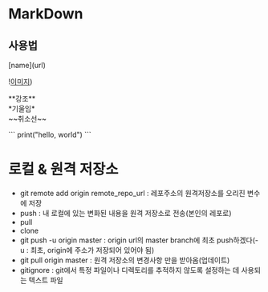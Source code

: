 # MarkDown

## 사용법

\[name](url)

\![이미지](url))

\*\*강조**\
\*기울임*\
\~~취소선~~

\```
print("hello, world")
\```

# 로컬 & 원격 저장소

- git remote add origin remote_repo_url : 레포주소의 원격저장소를 오리진 변수에 저장
- push : 내 로컬에 있는 변화된 내용을 원격 저장소로 전송(본인의 레포로)
- pull
- clone
- git push -u origin master : origin url의 master branch에 최초 push하겠다(-u : 최초, origin에 주소가 저장되어 있어야 됨)
- git pull origin master : 원격 저장소의 변경사항 만을 받아옴(업데이트)
- gitignore : git에서 특정 파일이나 디렉토리를 추적하지 않도록 설정하는 데 사용되는 텍스트 파일